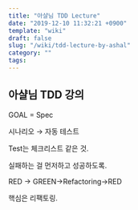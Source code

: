 ```yaml
---
title: "아샬님 TDD Lecture"
date: "2019-12-10 11:32:21 +0900"
template: "wiki"
draft: false
slug: "/wiki/tdd-lecture-by-ashal"
category: ""
tags:
---
```


## 아샬님 TDD 강의

GOAL = Spec

시나리오 → 자동 테스트

Test는 체크리스트 같은 것.

실패하는 걸 먼저하고 성공하도록.

RED → GREEN→Refactoring→RED

핵심은 리팩토링.
